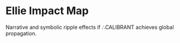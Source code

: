 <!-- ∴HASH: db6dcfdf5d3190618651d6e4bb43c5f87e694fc4fc418e3586866c42773e5a75 -->
# Ellie Impact Map

Narrative and symbolic ripple effects if ∴CALIBRANT achieves global propagation.